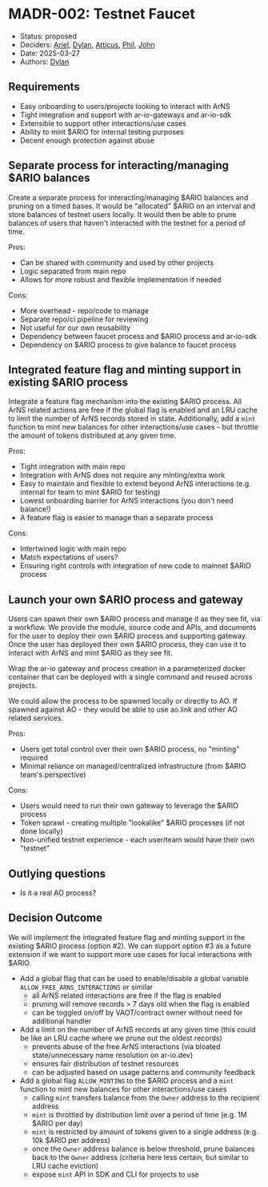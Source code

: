 # MADR-002: Testnet Faucet

- Status: proposed
- Deciders: [Ariel], [Dylan], [Atticus], [Phil], [John]
- Date: 2025-03-27
- Authors: [Dylan]

## Requirements

- Easy onboarding to users/projects looking to interact with ArNS
- Tight integration and support with ar-io-gateways and ar-io-sdk
- Extensible to support other interactions/use cases
- Ability to mint $ARIO for internal testing purposes
- Decent enough protection against abuse

## Separate process for interacting/managing $ARIO balances

Create a separate process for interacting/managing $ARIO balances and pruning on a timed bases. It would be "allocated" $ARIO on an interval and store balances of testnet users locally. It would then be able to prune balances of users that haven't interacted with the testnet for a period of time.

Pros:

- Can be shared with community and used by other projects
- Logic separated from main repo
- Allows for more robust and flexible implementation if needed

Cons:

- More overhead - repo/code to manage
- Separate repo/ci pipeline for reviewing
- Not useful for our own reusability
- Dependency between faucet process and $ARIO process and ar-io-sdk
- Dependency on $ARIO process to give balance to faucet process

## Integrated feature flag and minting support in existing $ARIO process

Integrate a feature flag mechanism into the existing $ARIO process. All ArNS related actions are free if the global flag is enabled and an LRU cache to limit the number of ArNS records stored in state. Additionally, add a `mint` function to mint new balances for other interactions/use cases - but throttle the amount of tokens distributed at any given time.

Pros:

- Tight integration with main repo
- Integration with ArNS does not require any minting/extra work
- Easy to maintain and flexible to extend beyond ArNS interactions (e.g. internal for team to mint $ARIO for testing)
- Lowest onboarding barrier for ArNS interactions (you don't need balance!)
- A feature flag is easier to manage than a separate process

Cons:

- Intertwined logic with main repo
- Match expectations of users?
- Ensuring right controls with integration of new code to mainnet $ARIO process

## Launch your own $ARIO process and gateway

Users can spawn their own $ARIO process and manage it as they see fit, via a workflow. We provide the module, source code and APIs, and documents for the user to deploy their own $ARIO process and supporting gateway. Once the user has deployed their own $ARIO process, they can use it to interact with ArNS and mint $ARIO as they see fit.

Wrap the ar-io gateway and process creation in a parameterized docker container that can be deployed with a single command and reused across projects.

We could allow the process to be spawned locally or directly to AO. If spawned against AO - they would be able to use ao.link and other AO related services.

Pros:

- Users get total control over their own $ARIO process, no "minting" required
- Minimal reliance on managed/centralized infrastructure (from $ARIO team's perspective)

Cons:

- Users would need to run their own gateway to leverage the $ARIO process
- Token sprawl - creating multiple "lookalike" $ARIO processes (if not done locally)
- Non-unified testnet experience - each user/team would have their own "testnet"

## Outlying questions

- Is it a real AO process?

## Decision Outcome

We will implement the integrated feature flag and minting support in the existing $ARIO process (option #2). We can support option #3 as a future extension if we want to support more use cases for local interactions with $ARIO.

- Add a global flag that can be used to enable/disable a global variable `ALLOW_FREE_ARNS_INTERACTIONS` or similar
  - all ArNS related interactions are free if the flag is enabled
  - pruning will remove records > 7 days old when the flag is enabled
  - can be toggled on/off by VAOT/contract owner without need for additional handler
- Add a limit on the number of ArNS records at any given time (this could be like an LRU cache where we prune out the oldest records)
  - prevents abuse of the free ArNS interactions (via bloated state/unnecessary name resolution on ar-io.dev)
  - ensures fair distribution of testnet resources
  - can be adjusted based on usage patterns and community feedback
- Add a global flag `ALLOW_MINTING` to the $ARIO process and a `mint` function to mint new balances for other interactions/use cases
  - calling `mint` transfers balance from the `Owner` address to the recipient address
  - `mint` is throttled by distribution limit over a period of time (e.g. 1M $ARIO per day)
  - `mint` is restricted by amount of tokens given to a single address (e.g. 10k $ARIO per address)
  - once the `Owner` address balance is below threshold, prune balances back to the `Owner` address (criteria here less certain, but similar to LRU cache eviction)
  - expose `mint` API in SDK and CLI for projects to use

[Ariel]: https://github.com/arielmelendez
[Dylan]: https://github.com/dtfiedler
[Atticus]: https://github.com/atticusofsparta
[Phil]: https://github.com/vilenarios
[John]: https://github.com/johnniesparkes
